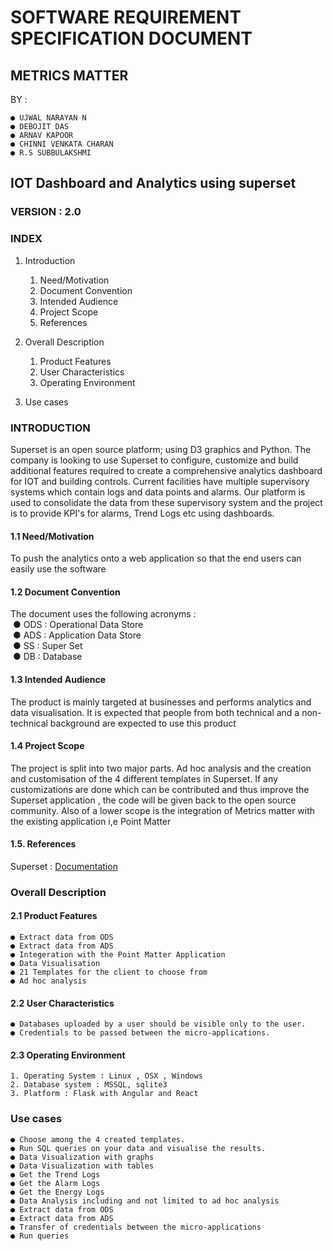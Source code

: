 # SOFTWARE REQUIREMENT SPECIFICATION DOCUMENT

## METRICS MATTER

 BY :

    ● UJWAL NARAYAN N
    ● DEBOJIT DAS
    ● ARNAV KAPOOR
    ● CHINNI VENKATA CHARAN
    ● R.S SUBBULAKSHMI

## IOT Dashboard and Analytics using superset

### VERSION : 2.0

### INDEX

1. Introduction

    1. Need/Motivation
    2. Document Convention
    3. Intended Audience
    4. Project Scope
    5. References

2. Overall Description

    1. Product Features
    2. User Characteristics
    3. Operating Environment

3. Use cases

### INTRODUCTION

Superset is an open source platform; using D3 graphics and Python. The company is looking to use
Superset to configure, customize and build additional features required to create a comprehensive
analytics dashboard for IOT and building controls.
Current facilities have multiple supervisory systems which contain logs and data points and alarms. Our
platform is used to consolidate the data from these supervisory system and the project is to provide KPI's
for alarms, Trend Logs etc using dashboards.

#### 1.1 Need/Motivation

To push the analytics onto a web application so that the end users can easily use the software

#### 1.2 Document Convention

The document uses the following acronyms :\
&nbsp;● ODS : Operational Data Store\
&nbsp;● ADS : Application Data Store\
&nbsp;● SS : Super Set\
&nbsp;● DB : Database

#### 1.3 Intended Audience

The product is mainly targeted at businesses and performs analytics and data visualisation. It is
expected that people from both technical and a non-technical background are expected to
use this product

#### 1.4 Project Scope

The project is split into two major parts. Ad hoc analysis and the creation and customisation of
the 4 different templates in Superset. If any customizations are done which can be contributed and thus
improve the Superset application , the code will be given back to the open source community. Also of a
lower scope is the integration of Metrics matter with the existing application i,e Point Matter

#### 1.5. References

Superset : [Documentation](https://superset.incubator.apache.org/)

### Overall Description

#### 2.1 Product Features

    ● Extract data from ODS
    ● Extract data from ADS
    ● Integeration with the Point Matter Application
    ● Data Visualisation
    ● 21 Templates for the client to choose from
    ● Ad hoc analysis

#### 2.2 User Characteristics

    ● Databases uploaded by a user should be visible only to the user.
    ● Credentials to be passed between the micro-applications.

#### 2.3 Operating Environment

    1. Operating System : Linux , OSX , Windows
    2. Database system : MSSQL, sqlite3
    3. Platform : Flask with Angular and React

### Use cases

    ● Choose among the 4 created templates.
    ● Run SQL queries on your data and visualise the results.
    ● Data Visualization with graphs
    ● Data Visualization with tables
    ● Get the Trend Logs
    ● Get the Alarm Logs
    ● Get the Energy Logs
    ● Data Analysis including and not limited to ad hoc analysis
    ● Extract data from ODS
    ● Extract data from ADS
    ● Transfer of credentials between the micro-applications
    ● Run queries

